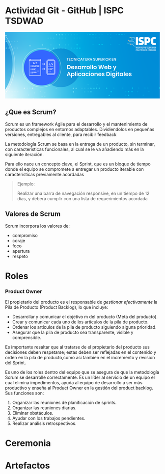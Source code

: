 # Actividad Git - GitHub | ISPC TSDWAD

![Tecnicatura Superior en Desarrollo Web y Aplicaciones Digitales](./ispc.png)

## ¿Que es Scrum?

Scrum es un framework Agile para el desarrollo y el mantenimiento de productos complejos en entornos adaptables. Dividiendolos en pequeñas versiones, entregables al cliente, para recibir feedback

La metodología Scrum se basa en la entrega de un producto, sin terminar, con características funcionales, al cual se le va añadiendo más en la siguiente iteración.

Para ello nace un concepto clave, el Sprint, que es un bloque de tiempo donde el equipo se compromete a entregar un producto iterable con características previamente acordadas

> Ejemplo:
>
> Realizar una barra de navegación responsive, en un tiempo de 12 días, y deberá cumplir con una lista de requerimientos acordada

## Valores de Scrum

Scrum incorpora los valores de:

- compromiso
- coraje
- foco
- apertura
- respeto

# Roles

<!-- Rol Product Owner -->

### Product Owner

El propietario del producto es el responsable de _gestionar efectivamente_ la Pila de Producto (Product Backlog), lo que incluye:

- Desarrollar y comunicar el objetivo m del producto (Meta del producto).
- Crear y comunicar cada uno de los articulos de la pila de producto.
- Ordenar los articulos de la pila de producto siguiendo alguna prioridad.
- Asegurar que la pila de producto sea transparente, visible y comprensible.

Es importante resaltar que al tratarse de el propietario del producto sus decisiones deben respetarse; estas deben ser reflejadas en el contenido y orden en la pila de producto,como asi tambien en el incremento y revision del Sprint.

<!-- Rol Scrum Master -->

Es uno de los roles dentro del equipo que se asegura de que la metodología Scrum se desarrolle correctamente. Es un líder al servicio de un equipo el cual elimina impedimentos, ayuda al equipo de desarrollo a ser más productivo y enseña al Product Owner en la gestión del product backlog.
Sus funciones son:

1. Organizar las reuniones de planificación de sprints.
2. Organizar las reuniones diarias.
3. Eliminar obstáculos.
4. Ayudar con los trabajos pendientes.
5. Realizar análisis retrospectivos.
<!-- Rol Scrum Team -->

# Ceremonia

<!-- Ceremonia Sprint Planning-->

<!-- Ceremonia Daily Scrum-->

<!-- Ceremonia Daily Scrum-->

<!-- Ceremonia Sprint Review-->

<!-- Ceremonia Sprint Retrospective-->

# Artefactos

<!-- Artefacto Product Backlog -->

<!-- Artefacto Sprint Backlog -->

<!-- Artefacto Impediments Backlog -->

<!-- Artefacto Burndown Chart -->
